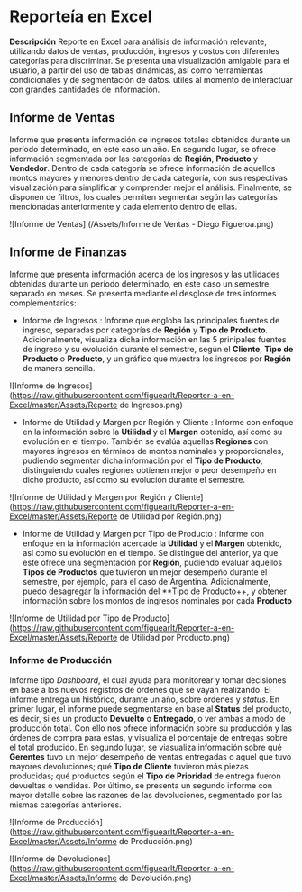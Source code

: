 # Reporteía en Excel

**Descripción**
Reporte en Excel para análisis de información relevante, utilizando datos de ventas, producción, ingresos y costos con diferentes categorías para discriminar. Se presenta una visualización amigable para el usuario, a partir del uso de tablas dinámicas, así como herramientas condicionales y de segmentación de datos. útiles al momento de interactuar con grandes cantidades de información.


## Informe de Ventas

Informe que presenta información de ingresos totales obtenidos durante un período determinado, en este caso un año. En segundo lugar, se ofrece información segmentada por las categorías de **Región**, **Producto** y **Vendedor**. Dentro de cada categoría se ofrece información de aquellos montos mayores y menores dentro de cada categoría, con sus respectivas visualización para simplificar y comprender mejor el análisis. Finalmente, se disponen de filtros, los cuales permiten segmentar según las categorías mencionadas anteriormente y cada elemento dentro de ellas.

![Informe de Ventas]
(/Assets/Informe de Ventas - Diego Figueroa.png)

## Informe de Finanzas

Informe que presenta información acerca de los ingresos y las utilidades obtenidas durante un período determinado, en este caso un semestre separado en meses. Se presenta mediante el desglose de tres informes complementarios:

* Informe de Ingresos : Informe que engloba las principales fuentes de ingreso, separadas por categorías de **Región** y **Tipo de Producto**. Adicionalmente, visualiza dicha información en las 5 prinipales fuentes de ingreso y su evolución durante el semestre, según el **Cliente**, **Tipo de Producto** o **Producto**, y un gráfico que muestra los ingresos por **Región** de manera sencilla.

![Informe de Ingresos]
(https://raw.githubusercontent.com/figuearlt/Reporter-a-en-Excel/master/Assets/Reporte de Ingresos.png)

* Informe de Utilidad y Margen por Región y Cliente : Informe con enfoque en la información sobre la **Utilidad** y el **Margen** obtenido, así como su evolución en el tiempo. También se evalúa aquellas **Regiones** con mayores ingresos en términos de montos nominales y proporcionales, pudiendo segmentar dicha información por el **Tipo de Producto**, distinguiendo cuáles regiones obtienen mejor o peor desempeño en dicho producto, así como su evolución durante el semestre.

![Informe de Utilidad y Margen por Región y Cliente]
(https://raw.githubusercontent.com/figuearlt/Reporter-a-en-Excel/master/Assets/Reporte de Utilidad por Región.png)

* Informe de Utilidad y Margen por Tipo de Producto : Informe con enfoque en la información acercade la **Utilidad** y el **Margen** obtenido, así como su evolución en el tiempo. Se distingue del anterior, ya que este ofrece una segmentación por **Región**, pudiendo evaluar aquellos **Tipos de Productos** que tuvieron un mejor desempeño durante el semestre, por ejemplo, para el caso de Argentina. Adicionalmente, puedo desagregar la información del **Tipo de Producto++, y obtener información sobre los montos de ingresos nominales por cada **Producto**

![Informe de Utilidad por Tipo de Producto]
(https://raw.githubusercontent.com/figuearlt/Reporter-a-en-Excel/master/Assets/Reporte de Utilidad por Producto.png)

### Informe de Producción

Informe tipo *Dashboard*, el cual ayuda para monitorear y tomar decisiones en base a los nuevos registros de órdenes que se vayan realizando. El informe entrega un histórico, durante un año, sobre órdenes y *status*.
En primer lugar, el informe puede segmentarse en base al **Status** del producto, es decir, si es un producto **Devuelto** o **Entregado**, o ver ambas a modo de producción total. Con ello nos ofrece información sobre su producción y las órdenes de compra para estas, y visualiza el porcentaje de entregas sobre el total producido. En segundo lugar, se viasualiza información sobre qué **Gerentes** tuvo un mejor desempeño de ventas entregadas o aquel que tuvo mayores devoluciones; qué **Tipo de Cliente** tuvieron más piezas producidas; qué productos según el **Tipo de Prioridad** de entrega fueron devueltas o vendidas.
Por último, se presenta un segundo informe con mayor detalle sobre las razones de las devoluciones, segmentado por las mismas categorías anteriores.

![Informe de Producción]
(https://raw.githubusercontent.com/figuearlt/Reporter-a-en-Excel/master/Assets/Informe de Producción.png)

![Informe de Devoluciones]
(https://raw.githubusercontent.com/figuearlt/Reporter-a-en-Excel/master/Assets/Informe de Devolución.png)


